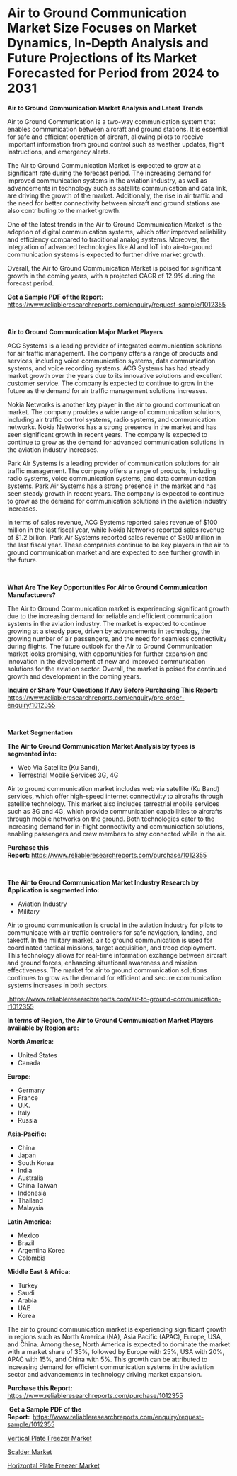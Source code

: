<p><h1>Air to Ground Communication Market Size Focuses on Market Dynamics, In-Depth Analysis and Future Projections of its Market Forecasted for Period from 2024 to 2031</h1></p><p><strong>Air to Ground Communication Market Analysis and Latest Trends</strong></p>
<p><p>Air to Ground Communication is a two-way communication system that enables communication between aircraft and ground stations. It is essential for safe and efficient operation of aircraft, allowing pilots to receive important information from ground control such as weather updates, flight instructions, and emergency alerts.</p><p>The Air to Ground Communication Market is expected to grow at a significant rate during the forecast period. The increasing demand for improved communication systems in the aviation industry, as well as advancements in technology such as satellite communication and data link, are driving the growth of the market. Additionally, the rise in air traffic and the need for better connectivity between aircraft and ground stations are also contributing to the market growth.</p><p>One of the latest trends in the Air to Ground Communication Market is the adoption of digital communication systems, which offer improved reliability and efficiency compared to traditional analog systems. Moreover, the integration of advanced technologies like AI and IoT into air-to-ground communication systems is expected to further drive market growth.</p><p>Overall, the Air to Ground Communication Market is poised for significant growth in the coming years, with a projected CAGR of 12.9% during the forecast period.</p></p>
<p><strong>Get a Sample PDF of the Report:&nbsp;</strong> <a href="https://www.reliableresearchreports.com/enquiry/request-sample/1012355">https://www.reliableresearchreports.com/enquiry/request-sample/1012355</a></p>
<p>&nbsp;</p>
<p><strong>Air to Ground Communication Major Market Players</strong></p>
<p><p>ACG Systems is a leading provider of integrated communication solutions for air traffic management. The company offers a range of products and services, including voice communication systems, data communication systems, and voice recording systems. ACG Systems has had steady market growth over the years due to its innovative solutions and excellent customer service. The company is expected to continue to grow in the future as the demand for air traffic management solutions increases.</p><p>Nokia Networks is another key player in the air to ground communication market. The company provides a wide range of communication solutions, including air traffic control systems, radio systems, and communication networks. Nokia Networks has a strong presence in the market and has seen significant growth in recent years. The company is expected to continue to grow as the demand for advanced communication solutions in the aviation industry increases.</p><p>Park Air Systems is a leading provider of communication solutions for air traffic management. The company offers a range of products, including radio systems, voice communication systems, and data communication systems. Park Air Systems has a strong presence in the market and has seen steady growth in recent years. The company is expected to continue to grow as the demand for communication solutions in the aviation industry increases.</p><p>In terms of sales revenue, ACG Systems reported sales revenue of $100 million in the last fiscal year, while Nokia Networks reported sales revenue of $1.2 billion. Park Air Systems reported sales revenue of $500 million in the last fiscal year. These companies continue to be key players in the air to ground communication market and are expected to see further growth in the future.</p></p>
<p>&nbsp;</p>
<p><strong>What Are The Key Opportunities For Air to Ground Communication Manufacturers?</strong></p>
<p><p>The Air to Ground Communication market is experiencing significant growth due to the increasing demand for reliable and efficient communication systems in the aviation industry. The market is expected to continue growing at a steady pace, driven by advancements in technology, the growing number of air passengers, and the need for seamless connectivity during flights. The future outlook for the Air to Ground Communication market looks promising, with opportunities for further expansion and innovation in the development of new and improved communication solutions for the aviation sector. Overall, the market is poised for continued growth and development in the coming years.</p></p>
<p><strong>Inquire or Share Your Questions If Any Before Purchasing This Report:</strong> <a href="https://www.reliableresearchreports.com/enquiry/pre-order-enquiry/1012355">https://www.reliableresearchreports.com/enquiry/pre-order-enquiry/1012355</a></p>
<p>&nbsp;</p>
<p><strong>Market Segmentation</strong></p>
<p><strong>The Air to Ground Communication Market Analysis by types is segmented into:</strong></p>
<p><ul><li>Web Via Satellite (Ku Band),</li><li>Terrestrial Mobile Services 3G, 4G</li></ul></p>
<p><p>Air to ground communication market includes web via satellite (Ku Band) services, which offer high-speed internet connectivity to aircrafts through satellite technology. This market also includes terrestrial mobile services such as 3G and 4G, which provide communication capabilities to aircrafts through mobile networks on the ground. Both technologies cater to the increasing demand for in-flight connectivity and communication solutions, enabling passengers and crew members to stay connected while in the air.</p></p>
<p><strong>Purchase this Report:&nbsp;</strong><a href="https://www.reliableresearchreports.com/purchase/1012355">https://www.reliableresearchreports.com/purchase/1012355</a></p>
<p>&nbsp;</p>
<p><strong>The Air to Ground Communication Market Industry Research by Application is segmented into:</strong></p>
<p><ul><li>Aviation Industry</li><li>Military</li></ul></p>
<p><p>Air to ground communication is crucial in the aviation industry for pilots to communicate with air traffic controllers for safe navigation, landing, and takeoff. In the military market, air to ground communication is used for coordinated tactical missions, target acquisition, and troop deployment. This technology allows for real-time information exchange between aircraft and ground forces, enhancing situational awareness and mission effectiveness. The market for air to ground communication solutions continues to grow as the demand for efficient and secure communication systems increases in both sectors.</p></p>
<p><a href="https://www.reliableresearchreports.com/air-to-ground-communication-r1012355">&nbsp;https://www.reliableresearchreports.com/air-to-ground-communication-r1012355</a></p>
<p><strong>In terms of Region, the Air to Ground Communication Market Players available by Region are:</strong></p>
<p>
    <p> <strong> North America: </strong>
        <ul>
            <li>United States</li>
            <li>Canada</li>
        </ul>
        </p> 
    <p> <strong> Europe: </strong>
        <ul>
            <li>Germany</li>
            <li>France</li>
            <li>U.K.</li>
            <li>Italy</li>
            <li>Russia</li>
        </ul>
        </p> 
    <p> <strong> Asia-Pacific: </strong>
        <ul>
            <li>China</li>
            <li>Japan</li>
            <li>South Korea</li>
            <li>India</li>
            <li>Australia</li>
            <li>China Taiwan</li>
            <li>Indonesia</li>
            <li>Thailand</li>
            <li>Malaysia</li>
        </ul>
        </p> 
    <p> <strong> Latin America: </strong>
        <ul>
            <li>Mexico</li>
            <li>Brazil</li>
            <li>Argentina Korea</li>
            <li>Colombia</li>
        </ul>
        </p> 
    <p> <strong> Middle East & Africa: </strong>
        <ul>
            <li>Turkey</li>
            <li>Saudi</li>
            <li>Arabia</li>
            <li>UAE</li>
            <li>Korea</li>
        </ul>
    </p>
    </p>
<p><p>The air to ground communication market is experiencing significant growth in regions such as North America (NA), Asia Pacific (APAC), Europe, USA, and China. Among these, North America is expected to dominate the market with a market share of 35%, followed by Europe with 25%, USA with 20%, APAC with 15%, and China with 5%. This growth can be attributed to increasing demand for efficient communication systems in the aviation sector and advancements in technology driving market expansion.</p></p>
<p><strong>Purchase this Report: </strong><a href="https://www.reliableresearchreports.com/purchase/1012355">https://www.reliableresearchreports.com/purchase/1012355</a></p>
<p>&nbsp;<strong>Get a Sample PDF of the Report:&nbsp;&nbsp;</strong><a href="https://www.reliableresearchreports.com/enquiry/request-sample/1012355">https://www.reliableresearchreports.com/enquiry/request-sample/1012355</a></p>
<p><strong></strong></p>
<p><p><a href="https://www.linkedin.com/pulse/vertical-plate-freezer-market-trends-analysis-forecasted-n4auc?trackingId=Ub3XE9jvWRP5PuQKxkx0QQ%3D%3D">Vertical Plate Freezer Market</a></p><p><a href="https://www.linkedin.com/pulse/decoding-scalder-market-metrics-share-trends-growth-patterns-akgic">Scalder Market</a></p><p><a href="https://www.linkedin.com/pulse/horizontal-plate-freezer-market-trends-analysis-forecasted-3icbc">Horizontal Plate Freezer Market</a></p></p>